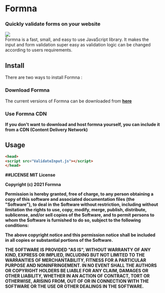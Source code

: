 # Formna
### Quickly validate forms on your website
![](https://david-dm.org/iarchitsharma/Formna.svg)
<br>Formna is a fast, small, and easy to use JavaScript library. It makes the input and form validation super easy as validation logic can be changed according to users requirements.

## Install
There are two ways to install Formna :
### Download Formna
The current versions of Formna can be downloaded from <a href="#"><b>here<b></a>
### Use Formna CDN
If you don't want to download and host formna yourself, you can include it from a CDN (Content Delivery Network)
  
## Usage
  ```html
  <head>
<script src="ValidateInput.js"></script>
</head>
  ```
  
  ##LICENSE
  MIT License

Copyright (c) 2021 Formna

Permission is hereby granted, free of charge, to any person obtaining a copy
of this software and associated documentation files (the "Software"), to deal
in the Software without restriction, including without limitation the rights
to use, copy, modify, merge, publish, distribute, sublicense, and/or sell
copies of the Software, and to permit persons to whom the Software is
furnished to do so, subject to the following conditions:

The above copyright notice and this permission notice shall be included in all
copies or substantial portions of the Software.

THE SOFTWARE IS PROVIDED "AS IS", WITHOUT WARRANTY OF ANY KIND, EXPRESS OR
IMPLIED, INCLUDING BUT NOT LIMITED TO THE WARRANTIES OF MERCHANTABILITY,
FITNESS FOR A PARTICULAR PURPOSE AND NONINFRINGEMENT. IN NO EVENT SHALL THE
AUTHORS OR COPYRIGHT HOLDERS BE LIABLE FOR ANY CLAIM, DAMAGES OR OTHER
LIABILITY, WHETHER IN AN ACTION OF CONTRACT, TORT OR OTHERWISE, ARISING FROM,
OUT OF OR IN CONNECTION WITH THE SOFTWARE OR THE USE OR OTHER DEALINGS IN THE
SOFTWARE.
  
